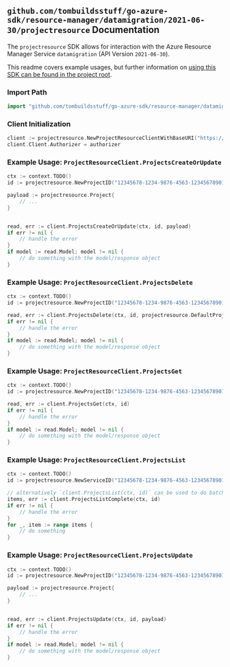 
## `github.com/tombuildsstuff/go-azure-sdk/resource-manager/datamigration/2021-06-30/projectresource` Documentation

The `projectresource` SDK allows for interaction with the Azure Resource Manager Service `datamigration` (API Version `2021-06-30`).

This readme covers example usages, but further information on [using this SDK can be found in the project root](https://github.com/tombuildsstuff/go-azure-sdk/tree/main/docs).

### Import Path

```go
import "github.com/tombuildsstuff/go-azure-sdk/resource-manager/datamigration/2021-06-30/projectresource"
```


### Client Initialization

```go
client := projectresource.NewProjectResourceClientWithBaseURI("https://management.azure.com")
client.Client.Authorizer = authorizer
```


### Example Usage: `ProjectResourceClient.ProjectsCreateOrUpdate`

```go
ctx := context.TODO()
id := projectresource.NewProjectID("12345678-1234-9876-4563-123456789012", "resourceGroupValue", "serviceValue", "projectValue")

payload := projectresource.Project{
	// ...
}


read, err := client.ProjectsCreateOrUpdate(ctx, id, payload)
if err != nil {
	// handle the error
}
if model := read.Model; model != nil {
	// do something with the model/response object
}
```


### Example Usage: `ProjectResourceClient.ProjectsDelete`

```go
ctx := context.TODO()
id := projectresource.NewProjectID("12345678-1234-9876-4563-123456789012", "resourceGroupValue", "serviceValue", "projectValue")

read, err := client.ProjectsDelete(ctx, id, projectresource.DefaultProjectsDeleteOperationOptions())
if err != nil {
	// handle the error
}
if model := read.Model; model != nil {
	// do something with the model/response object
}
```


### Example Usage: `ProjectResourceClient.ProjectsGet`

```go
ctx := context.TODO()
id := projectresource.NewProjectID("12345678-1234-9876-4563-123456789012", "resourceGroupValue", "serviceValue", "projectValue")

read, err := client.ProjectsGet(ctx, id)
if err != nil {
	// handle the error
}
if model := read.Model; model != nil {
	// do something with the model/response object
}
```


### Example Usage: `ProjectResourceClient.ProjectsList`

```go
ctx := context.TODO()
id := projectresource.NewServiceID("12345678-1234-9876-4563-123456789012", "resourceGroupValue", "serviceValue")

// alternatively `client.ProjectsList(ctx, id)` can be used to do batched pagination
items, err := client.ProjectsListComplete(ctx, id)
if err != nil {
	// handle the error
}
for _, item := range items {
	// do something
}
```


### Example Usage: `ProjectResourceClient.ProjectsUpdate`

```go
ctx := context.TODO()
id := projectresource.NewProjectID("12345678-1234-9876-4563-123456789012", "resourceGroupValue", "serviceValue", "projectValue")

payload := projectresource.Project{
	// ...
}


read, err := client.ProjectsUpdate(ctx, id, payload)
if err != nil {
	// handle the error
}
if model := read.Model; model != nil {
	// do something with the model/response object
}
```
